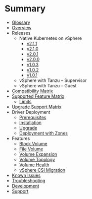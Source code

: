 # Summary

* [Glossary](glossary.md)
* [Overview](overview.md)
* Releases
  * Native Kubernetes on vSphere
    * [v2.1.1](releases/v2.1.1.md)
    * [v2.1.0](releases/v2.1.0.md)
    * [v2.0.1](releases/v2.0.1.md)
    * [v2.0.0](releases/v2.0.0.md)
    * [v1.0.3](releases/v1.0.3.md)
    * [v1.0.2](releases/v1.0.2.md)
    * [v1.0.1](releases/v1.0.1.md)
  * vSphere with Tanzu – Supervisor
  * vSphere with Tanzu – Guest
* [Compatibility Matrix](compatiblity_matrix.md)
* [Supported Feature Matrix](supported_features_matrix.md)
  * [Limits](limits.md)
* [Upgrade Support Matrix](upgrade_support_matrix.md)
* Driver Deployment
  * [Prerequisites](driver-deployment/prerequisites.md)
  * [Installation](driver-deployment/installation.md)
  * [Upgrade](driver-deployment/upgrade.md)
  * [Deployment with Zones](driver-deployment/deploying_csi_with_zones.md)
* Features
  * [Block Volume](features/block_volume.md)
  * [File Volume](features/file_volume.md)
  * [Volume Expansion](features/volume_expansion.md)
  * [Volume Topology](features/volume_topology.md)
  * [Volume Health](features/volume_health.md)
  * [vSphere CSI Migration](features/vsphere_csi_migration.md)
* [Known Issues](known_issues.md)
* [Troubleshooting](troubleshooting.md)
* [Development](development.md)
* [Support](support.md)
